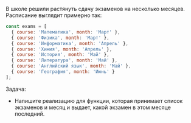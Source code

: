В школе решили растянуть сдачу экзаменов на несколько месяцев. Расписание выглядит примерно так:

```javascript
const exams = [
  { course: 'Математика', month: 'Март' },
  { course: 'Физика', month: 'Март' },
  { course: 'Информатика', month: 'Апрель' },
  { course: 'Химия', month: 'Апрель' },
  { course: 'История', month: 'Май' },
  { course: 'Литература', month: 'Май' },
  { course: 'Английский язык', month: 'Май' },
  { course: 'География', month: 'Июнь' }
];
```

Задача:

* Напишите реализацию для функции, которая принимает список экзаменов и месяц и выдает, какой экзамен в этом месяце последний.